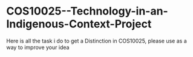 # COS10025--Technology-in-an-Indigenous-Context-Project
Here is all the task i do to get a Distinction in COS10025, please use as a way to improve your idea
